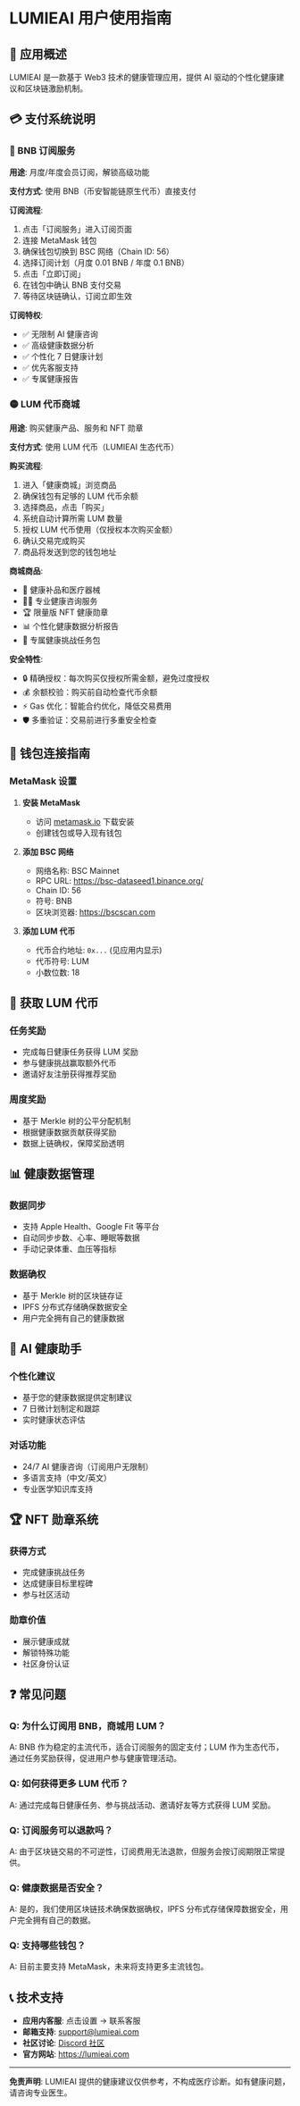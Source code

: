 # LUMIEAI 用户使用指南

## 📱 应用概述

LUMIEAI 是一款基于 Web3 技术的健康管理应用，提供 AI 驱动的个性化健康建议和区块链激励机制。

## 💳 支付系统说明

### 🔶 BNB 订阅服务

**用途**: 月度/年度会员订阅，解锁高级功能

**支付方式**: 使用 BNB（币安智能链原生代币）直接支付

**订阅流程**:
1. 点击「订阅服务」进入订阅页面
2. 连接 MetaMask 钱包
3. 确保钱包切换到 BSC 网络（Chain ID: 56）
4. 选择订阅计划（月度 0.01 BNB / 年度 0.1 BNB）
5. 点击「立即订阅」
6. 在钱包中确认 BNB 支付交易
7. 等待区块链确认，订阅立即生效

**订阅特权**:
- ✅ 无限制 AI 健康咨询
- ✅ 高级健康数据分析
- ✅ 个性化 7 日健康计划
- ✅ 优先客服支持
- ✅ 专属健康报告

### 🟡 LUM 代币商城

**用途**: 购买健康产品、服务和 NFT 勋章

**支付方式**: 使用 LUM 代币（LUMIEAI 生态代币）

**购买流程**:
1. 进入「健康商城」浏览商品
2. 确保钱包有足够的 LUM 代币余额
3. 选择商品，点击「购买」
4. 系统自动计算所需 LUM 数量
5. 授权 LUM 代币使用（仅授权本次购买金额）
6. 确认交易完成购买
7. 商品将发送到您的钱包地址

**商城商品**:
- 🏥 健康补品和医疗器械
- 👨‍⚕️ 专业健康咨询服务
- 🏆 限量版 NFT 健康勋章
- 📊 个性化健康数据分析报告
- 🎯 专属健康挑战任务包

**安全特性**:
- 🔒 精确授权：每次购买仅授权所需金额，避免过度授权
- 💰 余额校验：购买前自动检查代币余额
- ⚡ Gas 优化：智能合约优化，降低交易费用
- 🛡️ 多重验证：交易前进行多重安全检查

## 🔐 钱包连接指南

### MetaMask 设置

1. **安装 MetaMask**
   - 访问 [metamask.io](https://metamask.io) 下载安装
   - 创建钱包或导入现有钱包

2. **添加 BSC 网络**
   - 网络名称: BSC Mainnet
   - RPC URL: https://bsc-dataseed1.binance.org/
   - Chain ID: 56
   - 符号: BNB
   - 区块浏览器: https://bscscan.com

3. **添加 LUM 代币**
   - 代币合约地址: `0x...` (见应用内显示)
   - 代币符号: LUM
   - 小数位数: 18

## 🎯 获取 LUM 代币

### 任务奖励
- 完成每日健康任务获得 LUM 奖励
- 参与健康挑战赢取额外代币
- 邀请好友注册获得推荐奖励

### 周度奖励
- 基于 Merkle 树的公平分配机制
- 根据健康数据贡献获得奖励
- 数据上链确权，保障奖励透明

## 📊 健康数据管理

### 数据同步
- 支持 Apple Health、Google Fit 等平台
- 自动同步步数、心率、睡眠等数据
- 手动记录体重、血压等指标

### 数据确权
- 基于 Merkle 树的区块链存证
- IPFS 分布式存储确保数据安全
- 用户完全拥有自己的健康数据

## 🤖 AI 健康助手

### 个性化建议
- 基于您的健康数据提供定制建议
- 7 日微计划制定和跟踪
- 实时健康状态评估

### 对话功能
- 24/7 AI 健康咨询（订阅用户无限制）
- 多语言支持（中文/英文）
- 专业医学知识库支持

## 🏆 NFT 勋章系统

### 获得方式
- 完成健康挑战任务
- 达成健康目标里程碑
- 参与社区活动

### 勋章价值
- 展示健康成就
- 解锁特殊功能
- 社区身份认证

## ❓ 常见问题

### Q: 为什么订阅用 BNB，商城用 LUM？
A: BNB 作为稳定的主流代币，适合订阅服务的固定支付；LUM 作为生态代币，通过任务奖励获得，促进用户参与健康管理活动。

### Q: 如何获得更多 LUM 代币？
A: 通过完成每日健康任务、参与挑战活动、邀请好友等方式获得 LUM 奖励。

### Q: 订阅服务可以退款吗？
A: 由于区块链交易的不可逆性，订阅费用无法退款，但服务会按订阅期限正常提供。

### Q: 健康数据是否安全？
A: 是的，我们使用区块链技术确保数据确权，IPFS 分布式存储保障数据安全，用户完全拥有自己的数据。

### Q: 支持哪些钱包？
A: 目前主要支持 MetaMask，未来将支持更多主流钱包。

## 📞 技术支持

- **应用内客服**: 点击设置 → 联系客服
- **邮箱支持**: support@lumieai.com
- **社区讨论**: [Discord 社区](https://discord.gg/lumieai)
- **官方网站**: https://lumieai.com

---

**免责声明**: LUMIEAI 提供的健康建议仅供参考，不构成医疗诊断。如有健康问题，请咨询专业医生。